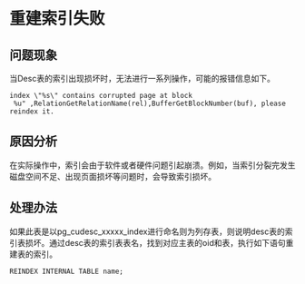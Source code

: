 # 重建索引失败<a name="ZH-CN_TOPIC_0291615106"></a>

## 问题现象<a name="section094511327226"></a>

当Desc表的索引出现损坏时，无法进行一系列操作，可能的报错信息如下。

```
index \"%s\" contains corrupted page at block
 %u" ,RelationGetRelationName(rel),BufferGetBlockNumber(buf), please reindex it.
```

## 原因分析<a name="section461110379220"></a>

在实际操作中，索引会由于软件或者硬件问题引起崩溃。例如，当索引分裂完发生磁盘空间不足、出现页面损坏等问题时，会导致索引损坏。

## 处理办法<a name="section8841134114226"></a>

如果此表是以pg\_cudesc\_xxxxx\_index进行命名则为列存表，则说明desc表的索引表损坏。通过desc表的索引表表名，找到对应主表的oid和表，执行如下语句重建表的索引。

```
REINDEX INTERNAL TABLE name;
```

